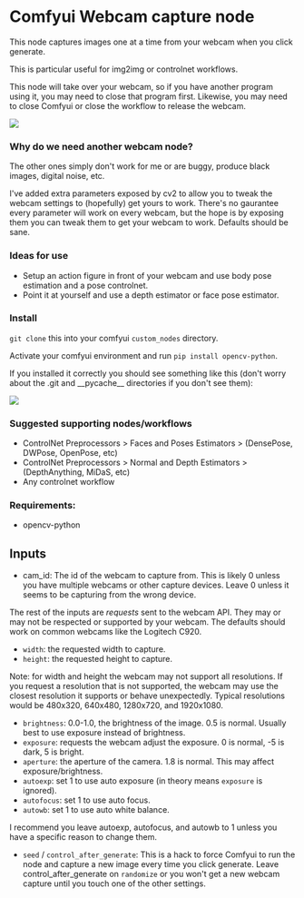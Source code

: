 # Comfyui Webcam capture node

This node captures images one at a time from your webcam when you click generate.

This is particular useful for img2img or controlnet workflows. 

This node will take over your webcam, so if you have another program using it, you may need to close that program first.  Likewise, you may need to close Comfyui or close the workflow to release the webcam.

![](working.png)

### Why do we need another webcam node?

The other ones simply don't work for me or are buggy, produce black images, digital noise, etc. 

I've added extra parameters exposed by cv2 to allow you to tweak the webcam settings to (hopefully) get yours to work. There's no gaurantee every parameter will work on every webcam, but the hope is by exposing them you can tweak them to get your webcam to work. Defaults should be sane.

### Ideas for use

* Setup an action figure in front of your webcam and use body pose estimation and a pose controlnet.
* Point it at yourself and use a depth estimator or face pose estimator.

### Install

`git clone` this into your comfyui `custom_nodes` directory.

Activate your comfyui environment and run `pip install opencv-python`.

If you installed it correctly you should see something like this (don't worry about the .git and \_\_pycache\_\_ directories if you don't see them): 

![](installed_correctly.png) 


### Suggested supporting nodes/workflows

* ControlNet Preprocessors > Faces and Poses Estimators > (DensePose, DWPose, OpenPose, etc)
* ControlNet Preprocessors > Normal and Depth Estimators > (DepthAnything, MiDaS, etc)
* Any controlnet workflow

### Requirements:
* opencv-python

## Inputs

* cam_id: The id of the webcam to capture from.  This is likely 0 unless you have multiple webcams or other capture devices. Leave 0 unless it seems to be capturing from the wrong device.

The rest of the inputs are *requests* sent to the webcam API.  They may or may not be respected or supported by your webcam. The defaults should work on common webcams like the Logitech C920.

* `width`: the requested width to capture.  
* `height`: the requested height to capture.

Note: for width and height the webcam may not support all resolutions.  If you request a resolution that is not supported, the webcam may use the closest resolution it supports or behave unexpectedly.
Typical resolutions would be 480x320, 640x480, 1280x720, and 1920x1080. 

* `brightness`: 0.0-1.0, the brightness of the image.  0.5 is normal. Usually best to use exposure instead of brightness.
* `exposure`: requests the webcam adjust the exposure. 0 is normal, -5 is dark, 5 is bright.
* `aperture`: the aperture of the camera.  1.8 is normal. This may affect exposure/brightness. 
* `autoexp`: set 1 to use auto exposure (in theory means `exposure` is ignored).
* `autofocus`: set 1 to use auto focus.
* `autowb`: set 1 to use auto white balance. 

I recommend you leave autoexp, autofocus, and autowb to 1 unless you have a specific reason to change them. 

* `seed` / `control_after_generate`: 
This is a hack to force Comfyui to run the node and capture a new image every time you click generate. Leave control_after_generate on `randomize` or you won't get a new webcam capture until you touch one of the other settings.